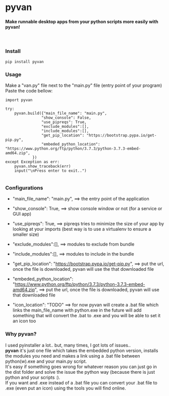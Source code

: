 # pyvan
#### Make runnable desktop apps from your python scripts more easily with pyvan!

<br>

### Install
```
pip install pyvan
```
### Usage

Make a "van.py" file next to the "main.py" file (entry point of your program) 
<br>
Paste the code bellow:

```
import pyvan 

try:
    pyvan.build({"main_file_name": "main.py", 
                "show_console": False,
                "use_pipreqs": True,
                "exclude_modules":[],
                "include_modules":[],
                "get_pip_location": "https://bootstrap.pypa.io/get-pip.py",
                "embeded_python_location": "https://www.python.org/ftp/python/3.7.3/python-3.7.3-embed-amd64.zip",   
            })
except Exception as err:
    pyvan.show_traceback(err)
    input("\nPress enter to exit..")
 
```

### Configurations

* "main_file_name": "main.py", ==> the entry point of the application

* "show_console": True,        ==> show console window or not (for a service or GUI app)

* "use_pipreqs": True,         ==> pipreqs tries to minimize the size of your app by looking at your imports 
                                (best way is to use a virtualenv to ensure a smaller size)

* "exclude_modules":[],        ==> modules to exclude from bundle 

* "include_modules":[],        ==> modules to include in the bundle

* "get_pip_location": "https://bootstrap.pypa.io/get-pip.py", ==> put the url, once the file is downloaded, pyvan will use the that downloaded file

* "embeded_python_location": "https://www.python.org/ftp/python/3.7.3/python-3.7.3-embed-amd64.zip",  ==> put the url, once the file is downloaded, pyvan will use that downloaded file

* "icon_location": "TODO" ==> for now pyvan will create a .bat file which links the main_file_name with python.exe
                            in the future will add something that will convert the .bat to .exe and you will be able to set it an icon too



### Why pyvan?

I used pyinstaller a lot.. but, many times, I got lots of issues.. 
<br>
**pyvan** it's just one file which takes the embedded python version, installs the modules you need and makes a link using a .bat file between python(w).exe and your main.py script.
<br>
It's easy if something goes wrong for whatever reason you can just go in the dist folder and solve the issue the python way (because there is just python and your scripts :).
<br>
If you want and .exe instead of a .bat file you can convert your .bat file to .exe (even put an icon) using the tools you will find online.

















